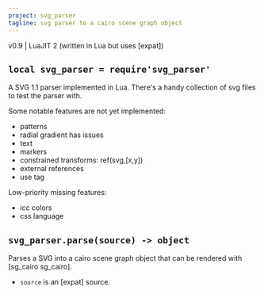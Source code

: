 ```yaml
---
project: svg_parser
tagline: svg parser to a cairo scene graph object
---
```


v0.9 | LuaJIT 2 (written in Lua but uses [expat])

## `local svg_parser = require'svg_parser'`

A SVG 1.1 parser implemented in Lua. There's a handy collection of svg files to test the parser with.

Some notable features are not yet implemented:

  * patterns
  * radial gradient has issues
  * text
  * markers
  * constrained transforms: ref(svg,[x,y])
  * external references
  * use tag

Low-priority missing features:

  * icc colors
  * css language

## `svg_parser.parse(source) -> object`

Parses a SVG into a cairo scene graph object that can be rendered with [sg_cairo sg_cairo]. <br>

  * `source` is an [expat] source.

